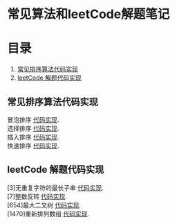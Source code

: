 # 常见算法和leetCode解题笔记
# 目录
   1. [常见排序算法代码实现](#aa)
   2. [leetCode 解题代码实现](#bb)
   
##  <a name="aa"></a> 常见排序算法代码实现  
冒泡排序 [代码实现](src/main/java/com/oxy/sort/MaoPaoSort.java).  
选择排序 [代码实现](src/main/java/com/oxy/sort/XuanZeSort.java).  
插入排序 [代码实现](src/main/java/com/oxy/sort/ChaRuSort.java).  
快速排序 [代码实现](src/main/java/com/oxy/sort/KuaiSuSort.java).  

##  <a name="bb"></a> leetCode 解题代码实现  
[3]无重复字符的最长子串 [代码实现](src/main/java/com/oxy/leetcode/leetcode/editor/cn/%5B3%5D无重复字符的最长子串.java).  
[7]整数反转 [代码实现](src/main/java/com/oxy/leetcode/leetcode/editor/cn/%5B7%5D整数反转.java).  
[654]最大二叉树 [代码实现](src/main/java/com/oxy/leetcode/leetcode/editor/cn/%5B654%5D最大二叉树.java).  
[1470]重新排列数组 [代码实现](src/main/java/com/oxy/leetcode/leetcode/editor/cn/%5B1470%5D重新排列数组.java).  
